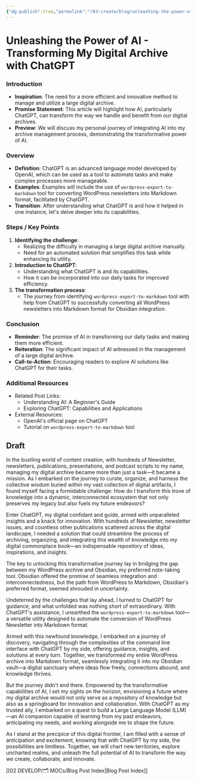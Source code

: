 ```yaml
---
{"dg-publish":true,"permalink":"/03-create/blog/unleashing-the-power-of-ai-transforming-my-digital-archive-with-chat-gpt/","tags":["ai","digital-garden","obsidian","chatgpt"]}
---
```




# Unleashing the Power of AI - Transforming My Digital Archive with ChatGPT

### Introduction

- **Inspiration**: The need for a more efficient and innovative method to manage and utilize a large digital archive.
- **Promise Statement**: This article will highlight how AI, particularly ChatGPT, can transform the way we handle and benefit from our digital archives.
- **Preview**: We will discuss my personal journey of integrating AI into my archive management process, demonstrating the transformative power of AI.

### Overview

- **Definition**: ChatGPT is an advanced language model developed by OpenAI, which can be used as a tool to automate tasks and make complex processes more manageable. 
- **Examples**: Examples will include the use of `wordpress-export-to-markdown` tool for converting WordPress newsletters into Markdown format, facilitated by ChatGPT.
- **Transition**: After understanding what ChatGPT is and how it helped in one instance, let's delve deeper into its capabilities.




### Steps / Key Points

1. **Identifying the challenge**:
    - Realizing the difficulty in managing a large digital archive manually.
    - Need for an automated solution that simplifies this task while enhancing its utility.
2. **Introduction to ChatGPT**:
    - Understanding what ChatGPT is and its capabilities.
    - How it can be incorporated into our daily tasks for improved efficiency.
3. **The transformation process**:
    - The journey from identifying `wordpress-export-to-markdown` tool with help from ChatGPT to successfully converting all WordPress newsletters into Markdown format for Obsidian integration.

### Conclusion

- **Reminder**: The promise of AI in transforming our daily tasks and making them more efficient.
- **Reiteration**: The significant impact of AI witnessed in the management of a large digital archive.
- **Call-to-Action**: Encouraging readers to explore AI solutions like ChatGPT for their tasks.

### Additional Resources

- Related Post Links:
    - Understanding AI: A Beginner's Guide
    - Exploring ChatGPT: Capabilities and Applications
- External Resources:
    - OpenAI's official page on ChatGPT
    - Tutorial on `wordpress-export-to-markdown` tool

## Draft

In the bustling world of content creation, with hundreds of Newsletter, newsletters, publications, presentations, and podcast scripts to my name, managing my digital archive became more than just a task—it became a mission. As I embarked on the journey to curate, organize, and harness the collective wisdom buried within my vast collection of digital artifacts, I found myself facing a formidable challenge: How do I transform this trove of knowledge into a dynamic, interconnected ecosystem that not only preserves my legacy but also fuels my future endeavors?

Enter ChatGPT, my digital confidant and guide, armed with unparalleled insights and a knack for innovation. With hundreds of Newsletter, newsletter issues, and countless other publications scattered across the digital landscape, I needed a solution that could streamline the process of archiving, organizing, and integrating this wealth of knowledge into my digital commonplace book—an indispensable repository of ideas, inspirations, and insights.

The key to unlocking this transformative journey lay in bridging the gap between my WordPress archive and Obsidian, my preferred note-taking tool. Obsidian offered the promise of seamless integration and interconnectedness, but the path from WordPress to Markdown, Obsidian's preferred format, seemed shrouded in uncertainty.

Undeterred by the challenges that lay ahead, I turned to ChatGPT for guidance, and what unfolded was nothing short of extraordinary. With ChatGPT's assistance, I unearthed the `wordpress-export-to-markdown` tool—a versatile utility designed to automate the conversion of WordPress Newsletter into Markdown format.

Armed with this newfound knowledge, I embarked on a journey of discovery, navigating through the complexities of the command line interface with ChatGPT by my side, offering guidance, insights, and solutions at every turn. Together, we transformed my entire WordPress archive into Markdown format, seamlessly integrating it into my Obsidian vault—a digital sanctuary where ideas flow freely, connections abound, and knowledge thrives.

But the journey didn't end there. Empowered by the transformative capabilities of AI, I set my sights on the horizon, envisioning a future where my digital archive would not only serve as a repository of knowledge but also as a springboard for innovation and collaboration. With ChatGPT as my trusted ally, I embarked on a quest to build a Large Language Model (LLM)—an AI companion capable of learning from my past endeavors, anticipating my needs, and working alongside me to shape the future.

As I stand at the precipice of this digital frontier, I am filled with a sense of anticipation and excitement, knowing that with ChatGPT by my side, the possibilities are limitless. Together, we will chart new territories, explore uncharted realms, and unleash the full potential of AI to transform the way we create, collaborate, and innovate.

[[02 DEVELOP/🗂️ MOCs/Blog Post Index\|Blog Post Index]]